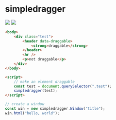 # simpledragger

[![](https://img.shields.io/npm/v/simpledragger)](https://www.npmjs.com/package/simpledragger)
[![](https://badgen.net/packagephobia/install/simpledragger)](https://packagephobia.com/result?p=simpledragger)

```html
<body>
    <div class="test">
        <header data-draggable>
            <strong>draggable</strong>
        </header>
        <hr />
        <p>not draggable</p>
    </div>
</body>

<script>
    // make an element draggable
    const test = document.querySelector(".test");
    simpledragger(test);
</script>
```

```js
// create a window
const win = new simpledragger.Window("title");
win.html("hello, world");
```
